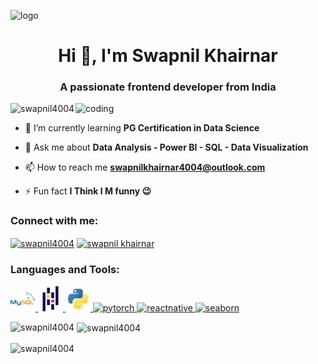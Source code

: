![logo](https://www.google.com/imgres?q=background%20image%20for%20github%20profile&imgurl=https%3A%2F%2Fmiro.medium.com%2Fv2%2Fresize%3Afit%3A900%2F1*b29pJKZqp6Jxb3rd9QlJiw.png&imgrefurl=https%3A%2F%2Fyushi95.medium.com%2Fhow-to-create-a-beautiful-readme-for-your-github-profile-36957caa711c&docid=a_CEHsTymcuz1M&tbnid=Gr_0eujpp96g8M&vet=12ahUKEwjnjcb787mKAxWGT2wGHU4TEuUQM3oECEwQAA..i&w=900&h=520&hcb=2&ved=2ahUKEwjnjcb787mKAxWGT2wGHU4TEuUQM3oECEwQAA)
<h1 align="center">Hi 👋, I'm Swapnil Khairnar</h1>
<h3 align="center">A passionate frontend developer from India</h3>

<img align="right" alt="coding" width="400" src="https://tenor.com/search/chart-gifs">

<p align="left"> <img src="https://komarev.com/ghpvc/?username=swapnil4004&label=Profile%20views&color=0e75b6&style=flat" alt="swapnil4004" /> </p>

- 🌱 I’m currently learning **PG Certification in Data Science**

- 💬 Ask me about **Data Analysis - Power BI - SQL - Data Visualization**

- 📫 How to reach me **swapnilkhairnar4004@outlook.com**

- ⚡ Fun fact **I Think I M funny 😉**

<h3 align="left">Connect with me:</h3>
<p align="left">
<a href="https://twitter.com/swapnil4004" target="blank"><img align="center" src="https://raw.githubusercontent.com/rahuldkjain/github-profile-readme-generator/master/src/images/icons/Social/twitter.svg" alt="swapnil4004" height="30" width="40" /></a>
<a href="https://linkedin.com/in/swapnil khairnar" target="blank"><img align="center" src="https://raw.githubusercontent.com/rahuldkjain/github-profile-readme-generator/master/src/images/icons/Social/linked-in-alt.svg" alt="swapnil khairnar" height="30" width="40" /></a>
</p>

<h3 align="left">Languages and Tools:</h3>
<p align="left"> <a href="https://www.mysql.com/" target="_blank" rel="noreferrer"> <img src="https://raw.githubusercontent.com/devicons/devicon/master/icons/mysql/mysql-original-wordmark.svg" alt="mysql" width="40" height="40"/> </a> <a href="https://pandas.pydata.org/" target="_blank" rel="noreferrer"> <img src="https://raw.githubusercontent.com/devicons/devicon/2ae2a900d2f041da66e950e4d48052658d850630/icons/pandas/pandas-original.svg" alt="pandas" width="40" height="40"/> </a> <a href="https://www.python.org" target="_blank" rel="noreferrer"> <img src="https://raw.githubusercontent.com/devicons/devicon/master/icons/python/python-original.svg" alt="python" width="40" height="40"/> </a> <a href="https://pytorch.org/" target="_blank" rel="noreferrer"> <img src="https://www.vectorlogo.zone/logos/pytorch/pytorch-icon.svg" alt="pytorch" width="40" height="40"/> </a> <a href="https://reactnative.dev/" target="_blank" rel="noreferrer"> <img src="https://reactnative.dev/img/header_logo.svg" alt="reactnative" width="40" height="40"/> </a> <a href="https://seaborn.pydata.org/" target="_blank" rel="noreferrer"> <img src="https://seaborn.pydata.org/_images/logo-mark-lightbg.svg" alt="seaborn" width="40" height="40"/> </a> </p>

<p><img align="left" src="https://github-readme-stats.vercel.app/api/top-langs?username=swapnil4004&show_icons=true&locale=en&layout=compact" alt="swapnil4004" /></p>

<p>&nbsp;<img align="center" src="https://github-readme-stats.vercel.app/api?username=swapnil4004&show_icons=true&locale=en" alt="swapnil4004" /></p>

<p><img align="center" src="https://github-readme-streak-stats.herokuapp.com/?user=swapnil4004&" alt="swapnil4004" /></p>

